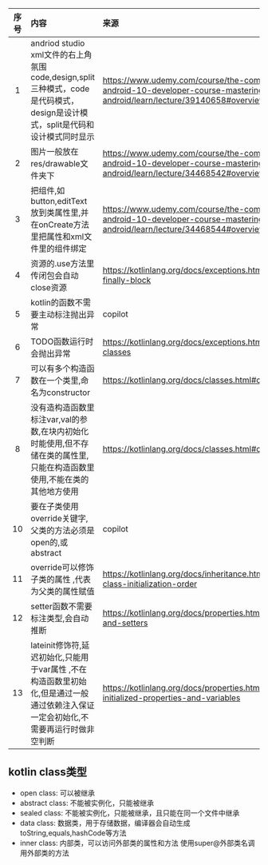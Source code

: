 | 序号 | 内容                                                                                      | 来源                                                                                                                      | 备注 | 类型  |
|:--:|:----------------------------------------------------------------------------------------|:------------------------------------------------------------------------------------------------------------------------|:---|:----|
| 1  | andriod studio xml文件的右上角氛围code,design,split三种模式，code是代码模式，design是设计模式，split是代码和设计模式同时显示 | https://www.udemy.com/course/the-complete-android-10-developer-course-mastering-android/learn/lecture/39140658#overview |    | tip |
| 2  | 图片一般放在res/drawable文件夹下                                                                  | https://www.udemy.com/course/the-complete-android-10-developer-course-mastering-android/learn/lecture/34468542#overview |    | tip |
| 3  | 把组件,如button,editText放到类属性里,并在onCreate方法里把属性和xml文件里的组件绑定                                 | https://www.udemy.com/course/the-complete-android-10-developer-course-mastering-android/learn/lecture/34468544#overview |    | tip |
| 4  | 资源的.use方法里传闭包会自动close资源                                                                 | https://kotlinlang.org/docs/exceptions.html#the-finally-block                                                           |    | tip |
| 5  | kotlin的函数不需要主动标注抛出异常                                                                    | copilot                                                                                                                 |    | tip |
| 6  | TODO函数运行时会抛出异常                                                                          | https://kotlinlang.org/docs/exceptions.html#exception-classes                                                           |    | tip |
| 7  | 可以有多个构造函数在一个类里,命名为constructor                                                           | https://kotlinlang.org/docs/classes.html#constructors                                                                   |    | tip |
| 8  | 没有造构造函数里标注var,val的参数,在块内初始化时能使用,但不存储在类的属性里,只能在构造函数里使用,不能在类的其他地方使用                       | https://kotlinlang.org/docs/classes.html#constructors                                                                   |    | tip |
| 10 | 要在子类使用override关键字,父类的方法必须是open的,或abstract                                               | copilot                                                                                                                 |    | tip |
| 11 | override可以修饰子类的属性 ,代表为父类的属性赋值                                                           | https://kotlinlang.org/docs/inheritance.html#derived-class-initialization-order                                         |    | tip |                                         
| 12 | setter函数不需要标注类型,会自动推断                                                                   | https://kotlinlang.org/docs/properties.html#getters-and-setters                                                         |    | tip |
| 13 | lateinit修饰符,延迟初始化,只能用于var属性 ,不在构造函数里初始化,但是通过一般通过依赖注入保证一定会初始化,不需要再运行时做非空判断               | https://kotlinlang.org/docs/properties.html#late-initialized-properties-and-variables                                   |    | tip |

## kotlin class类型
- open class: 可以被继承
- abstract class: 不能被实例化，只能被继承
- sealed class: 不能被实例化，只能被继承，且只能在同一个文件中继承
- data class: 数据类，用于存储数据，编译器会自动生成toString,equals,hashCode等方法
- inner class: 内部类，可以访问外部类的属性和方法 使用super@外部类名调用外部类的方法